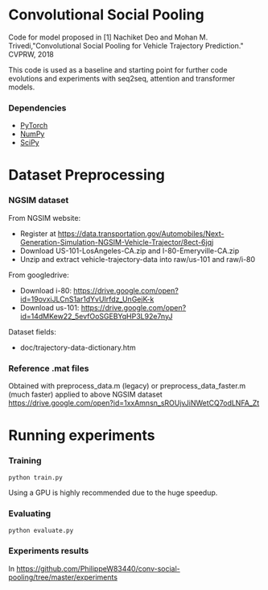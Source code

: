 # Convolutional Social Pooling

Code for model proposed in [1] Nachiket Deo and Mohan M. Trivedi,"Convolutional Social Pooling for Vehicle Trajectory Prediction." CVPRW, 2018

This code is used as a baseline and starting point for further code evolutions and experiments with seq2seq, attention and transformer models.

### Dependencies

* [PyTorch](https://pytorch.org/get-started/locally/)
* [NumPy](https://github.com/numpy/numpy/blob/master/INSTALL.rst.txt)
* [SciPy](https://github.com/scipy/scipy/blob/master/INSTALL.rst.txt)


# Dataset Preprocessing

### NGSIM dataset
  
From NGSIM website:  
* Register at https://data.transportation.gov/Automobiles/Next-Generation-Simulation-NGSIM-Vehicle-Trajector/8ect-6jqj  
* Download US-101-LosAngeles-CA.zip and I-80-Emeryville-CA.zip  
* Unzip and extract vehicle-trajectory-data into raw/us-101 and raw/i-80  
  
From googledrive:  
* Download i-80: https://drive.google.com/open?id=19ovxiJLCnS1ar1dYvUIrfdz_UnGejK-k  
* Download us-101: https://drive.google.com/open?id=14dMKew22_5evfOoSGEBYqHP3L92e7nyJ  
  
Dataset fields:  
* doc/trajectory-data-dictionary.htm  

### Reference .mat files
Obtained with preprocess_data.m (legacy) or preprocess_data_faster.m (much faster) applied to above NGSIM dataset    
https://drive.google.com/open?id=1xxAmnsn_sROUjvJiNWetCQ7odLNFA_Zt  

# Running experiments

### Training  

```bash
python train.py
```
Using a GPU is highly recommended due to the huge speedup.

### Evaluating 

```bash
python evaluate.py
```

### Experiments results

In https://github.com/PhilippeW83440/conv-social-pooling/tree/master/experiments  
